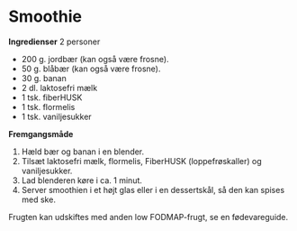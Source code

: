 # Smoothie

**Ingredienser**
2 personer

* 200 g. jordbær (kan også være frosne).
* 50 g. blåbær (kan også være frosne).
* 30 g. banan
* 2 dl. laktosefri mælk
* 1 tsk. fiberHUSK
* 1 tsk. flormelis
* 1 tsk. vaniljesukker

**Fremgangsmåde**
1. Hæld bær og banan i en blender.
2. Tilsæt laktosefri mælk, flormelis, FiberHUSK (loppefrøskaller) og vaniljesukker.
3. Lad blenderen køre i ca. 1 minut.
4. Server smoothien i et højt glas eller i en dessertskål, så den kan spises med ske.

Frugten kan udskiftes med anden low FODMAP-frugt, se en fødevareguide.
